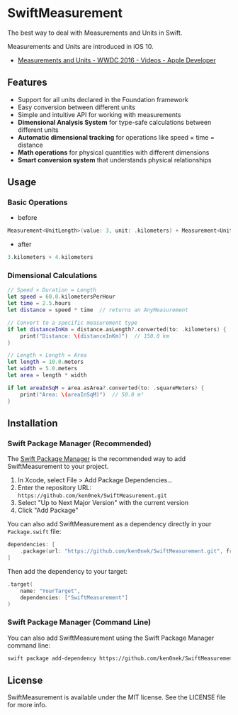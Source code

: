 # SwiftMeasurement

The best way to deal with Measurements and Units in Swift.

Measurements and Units are introduced in iOS 10.
* [Measurements and Units - WWDC 2016 - Videos - Apple Developer](https://developer.apple.com/videos/play/wwdc2016/238/)

## Features

- Support for all units declared in the Foundation framework
- Easy conversion between different units
- Simple and intuitive API for working with measurements
- **Dimensional Analysis System** for type-safe calculations between different units
- **Automatic dimensional tracking** for operations like speed × time = distance
- **Math operations** for physical quantities with different dimensions
- **Smart conversion system** that understands physical relationships

## Usage

### Basic Operations

- before
```swift
Measurement<UnitLength>(value: 3, unit: .kilometers) + Measurement<UnitLength>(value: 4, unit: .kilometers)
```

- after
```swift
3.kilometers + 4.kilometers
```

### Dimensional Calculations

```swift
// Speed × Duration = Length
let speed = 60.0.kilometersPerHour
let time = 2.5.hours
let distance = speed * time  // returns an AnyMeasurement

// Convert to a specific measurement type
if let distanceInKm = distance.asLength?.converted(to: .kilometers) {
    print("Distance: \(distanceInKm)")  // 150.0 km
}

// Length × Length = Area
let length = 10.0.meters
let width = 5.0.meters
let area = length * width

if let areaInSqM = area.asArea?.converted(to: .squareMeters) {
    print("Area: \(areaInSqM)")  // 50.0 m²
}
```

## Installation

### Swift Package Manager (Recommended)

The [Swift Package Manager](https://swift.org/package-manager/) is the recommended way to add SwiftMeasurement to your project.

1. In Xcode, select File > Add Package Dependencies...
2. Enter the repository URL: `https://github.com/ken0nek/SwiftMeasurement.git`
3. Select "Up to Next Major Version" with the current version
4. Click "Add Package"

You can also add SwiftMeasurement as a dependency directly in your `Package.swift` file:

```swift
dependencies: [
    .package(url: "https://github.com/ken0nek/SwiftMeasurement.git", from: "2.0.0")
]
```

Then add the dependency to your target:

```swift
.target(
    name: "YourTarget",
    dependencies: ["SwiftMeasurement"]
)
```

### Swift Package Manager (Command Line)

You can also add SwiftMeasurement using the Swift Package Manager command line:

```bash
swift package add-dependency https://github.com/ken0nek/SwiftMeasurement.git
```

## License

SwiftMeasurement is available under the MIT license. See the LICENSE file for more info.
